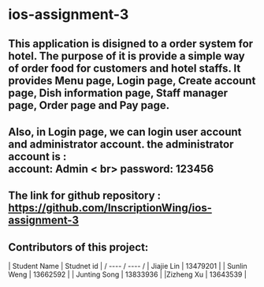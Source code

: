 # ios-assignment-3  
## This application is disigned to a order system for hotel. The purpose of it is provide a simple way of order food for customers and hotel staffs. It provides Menu page, Login page, Create account page, Dish information page, Staff manager page, Order page and Pay page.  
## Also, in Login page, we can login user account and administrator account. the administrator account is :  <br> account: Admin  < br> password: 123456

## The link for github repository : https://github.com/InscriptionWing/ios-assignment-3  
  
## Contributors of this project:   
| Student Name | Studnet id |
/ ---- / ----  /
| Jiajie Lin | 13479201 |
| Sunlin Weng | 13662592 |
| Junting Song | 13833936 |
|Zizheng Xu | 13643539 |
